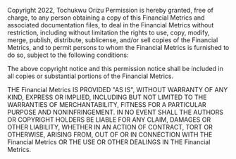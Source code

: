 Copyright 2022, Tochukwu Orizu
Permission is hereby granted, free of charge, to any person obtaining a copy of this Financial Metrics and associated documentation files, to deal in the Financial Metrics without restriction, including without limitation the rights to use, copy, modify, merge, publish, distribute, sublicense, and/or sell copies of the Financial Metrics, and to permit persons to whom the Financial Metrics is furnished to do so, subject to the following conditions:

The above copyright notice and this permission notice shall be included in all copies or substantial portions of the Financial Metrics.

THE Financial Metrics IS PROVIDED "AS IS", WITHOUT WARRANTY OF ANY KIND, EXPRESS OR IMPLIED, INCLUDING BUT NOT LIMITED TO THE WARRANTIES OF MERCHANTABILITY, FITNESS FOR A PARTICULAR PURPOSE AND NONINFRINGEMENT. IN NO EVENT SHALL THE AUTHORS OR COPYRIGHT HOLDERS BE LIABLE FOR ANY CLAIM, DAMAGES OR OTHER LIABILITY, WHETHER IN AN ACTION OF CONTRACT, TORT OR OTHERWISE, ARISING FROM, OUT OF OR IN CONNECTION WITH THE Financial Metrics OR THE USE OR OTHER DEALINGS IN THE Financial Metrics.